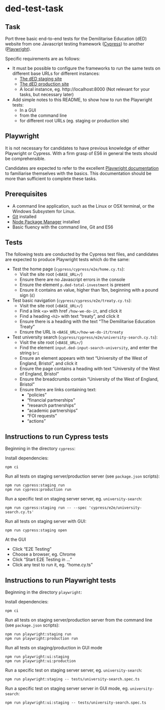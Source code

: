 # ded-test-task

## Task

Port three basic end-to-end tests for the Demilitarise Education (dED) website from one Javascript testing framework ([Cypress](https://www.cypress.io/)) to another ([Playwright](https://playwright.dev/)).

Specific requirements are as follows:

-   It must be possible to configure the frameworks to run the same tests on different base URLs for different instances:
    -   [The dED staging site](https://staging.ded1.co/)
    -   [The dED production site](https://ded1.co/)
    -   A local instance, eg. http://localhost:8000 (Not relevant for your tasks, but necessary later)
-   Add simple notes to this README, to show how to run the Playwright tests:
    -   In a GUI
    -   from the command line
    -   for different root URLs (eg. staging or production site)


## Playwright

It is not necessary for candidates to have previous knowledge of either Playwright or Cypress. With a firm grasp of ES6 in general the tests should be comprehensible.

Candidates are expected to refer to the excellent [Playwright documentation](https://playwright.dev/docs/intro) to familiarise themselves with the basics. This documentation should be more than sufficient to complete these tasks.


## Prerequisites

-   A command line application, such as the Linux or OSX terminal, or the Windows Subsystem for Linux.
-   [Git](https://git-scm.com/) installed
-   [Node Package Manager](https://docs.npmjs.com/) installed
-   Basic fluency with the command line, Git and ES6


## Tests

The following tests are conducted by the Cypress test files, and candidates are expected to produce Playwright tests which do the same:

-   Test the home page (`cypress/cypress/e2e/home.cy.ts`):
    -   Visit the site root (`<BASE_URL>/`)
    -   Ensure there are no Javascript errors in the console
    -   Ensure the element `p.ded-total-investment` is present
    -   Ensure it contains an value, higher than 1bn, beginning with a pound sign (`£`)
-   Test basic navigation (`cypress/cypress/e2e/treaty.cy.ts`):
    -   Visit the site root (`<BASE_URL>/`)
    -   Find a link `<a>` with href `/how-we-do-it`, and click it
    -   Find a heading `<h2>` with text “treaty”, and click it
    -   Ensure there is a heading with the text “The Demilitarise Education Treaty”
    -   Ensure the URL is `<BASE_URL>/how-we-do-it/treaty`
-   Test university search (`cypress/cypress/e2e/university-search.cy.ts`):
    -   Visit the site root (`<BASE_URL>/`)
    -   Find the element `input.ded-input-search-university`, and enter the string `bri`
    -   Ensure an element appears with text “University of the West of England, Bristol”, and click it
    -   Ensure the page contains a heading with text “University of the West of England, Bristol”
    -   Ensure the breadcrumbs contain “University of the West of England, Bristol”
    -   Ensure there are links containing text:
        -   “policies”
        -   “financial partnerships”
        -   “research partnerships”
        -   “academic partnerships”
        -   “FOI requests”
        -   “actions”


## Instructions to run Cypress tests

Beginning in the directory `cypress`:

Install dependencies:

```
npm ci
```

Run all tests on staging server/production server (see `package.json` scripts):

```
npm run cypress:staging run
npm run cypress:production run
```

Run a specific test on staging server server, eg. `university-search`:

```
npm run cypress:staging run -- --spec 'cypress/e2e/university-search.cy.ts'
```

Run all tests on staging server with GUI:

```
npm run cypress:staging open
```

At the GUI

-   Click “E2E Testing”
-   Choose a browser, eg. Chrome
-   Click “Start E2E Testing in ...”
-   Click any test to run it, eg. “home.cy.ts”


## Instructions to run Playwright tests

Beginning in the directory `playwright`:

Install dependencies:

```
npm ci
```

Run all tests on staging server/production server from the command line (see `package.json` scripts):

```
npm run playwright:staging run
npm run playwright:production run
```

Run all tests on staging/production in GUI mode

```
npm run playwright:ui:staging
npm run playwright:ui:production
```

Run a specific test on staging server server, eg. `university-search`:

```
npm run playwright:staging -- tests/university-search.spec.ts
```

Run a specific test on staging server server in GUI mode, eg. `university-search`:

```
npm run playwright:ui:staging -- tests/university-search.spec.ts
```